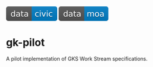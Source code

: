 [![Download CIViC GK-Pilot Data](assets/data-civic-blue.svg)](https://doi.org/10.5281/zenodo.7079918)
[![Download Molecular Oncology Almanac GK-Pilot Data](assets/data-moa-blue.svg)](https://doi.org/10.5281/zenodo.7080008)

# gk-pilot
A pilot implementation of GKS Work Stream specifications.
